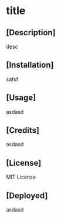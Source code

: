 # title

  ## [Description]
  desc
  
  ## [Installation]
  safsf

  ## [Usage]
  asdasd

  ## [Credits]
  asdasd

  ## [License]
  MIT License

  ## [Deployed]
  asdasd

  